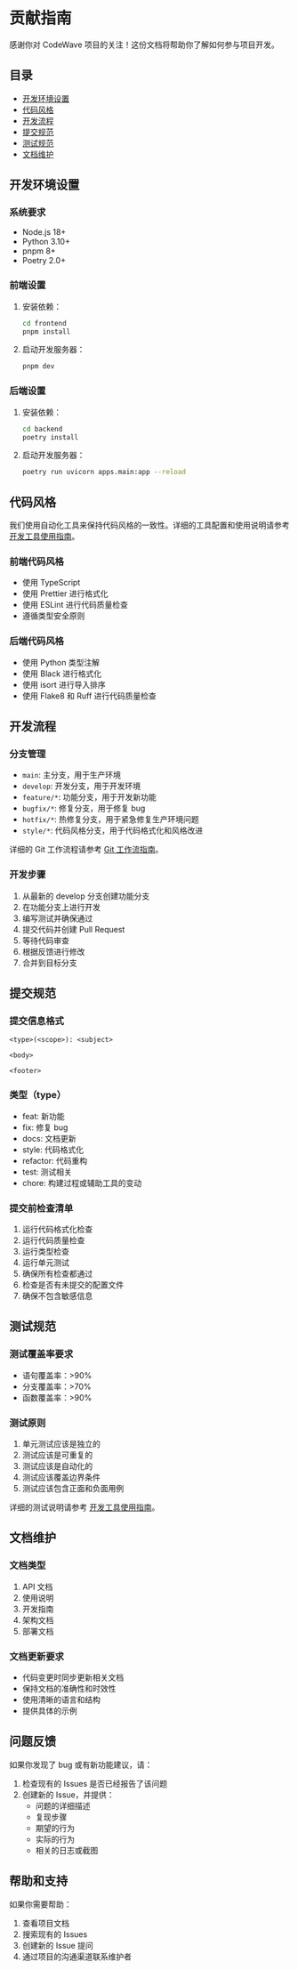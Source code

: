 # 贡献指南

感谢你对 CodeWave 项目的关注！这份文档将帮助你了解如何参与项目开发。

## 目录
- [开发环境设置](#开发环境设置)
- [代码风格](#代码风格)
- [开发流程](#开发流程)
- [提交规范](#提交规范)
- [测试规范](#测试规范)
- [文档维护](#文档维护)

## 开发环境设置

### 系统要求
- Node.js 18+
- Python 3.10+
- pnpm 8+
- Poetry 2.0+

### 前端设置
1. 安装依赖：
   ```bash
   cd frontend
   pnpm install
   ```

2. 启动开发服务器：
   ```bash
   pnpm dev
   ```

### 后端设置
1. 安装依赖：
   ```bash
   cd backend
   poetry install
   ```

2. 启动开发服务器：
   ```bash
   poetry run uvicorn apps.main:app --reload
   ```

## 代码风格

我们使用自动化工具来保持代码风格的一致性。详细的工具配置和使用说明请参考 [开发工具使用指南](docs/development/tools.md)。

### 前端代码风格
- 使用 TypeScript
- 使用 Prettier 进行格式化
- 使用 ESLint 进行代码质量检查
- 遵循类型安全原则

### 后端代码风格
- 使用 Python 类型注解
- 使用 Black 进行格式化
- 使用 isort 进行导入排序
- 使用 Flake8 和 Ruff 进行代码质量检查

## 开发流程

### 分支管理
- `main`: 主分支，用于生产环境
- `develop`: 开发分支，用于开发环境
- `feature/*`: 功能分支，用于开发新功能
- `bugfix/*`: 修复分支，用于修复 bug
- `hotfix/*`: 热修复分支，用于紧急修复生产环境问题
- `style/*`: 代码风格分支，用于代码格式化和风格改进

详细的 Git 工作流程请参考 [Git 工作流指南](docs/development/git-workflow.md)。

### 开发步骤
1. 从最新的 develop 分支创建功能分支
2. 在功能分支上进行开发
3. 编写测试并确保通过
4. 提交代码并创建 Pull Request
5. 等待代码审查
6. 根据反馈进行修改
7. 合并到目标分支

## 提交规范

### 提交信息格式
```
<type>(<scope>): <subject>

<body>

<footer>
```

### 类型（type）
- feat: 新功能
- fix: 修复 bug
- docs: 文档更新
- style: 代码格式化
- refactor: 代码重构
- test: 测试相关
- chore: 构建过程或辅助工具的变动

### 提交前检查清单
1. 运行代码格式化检查
2. 运行代码质量检查
3. 运行类型检查
4. 运行单元测试
5. 确保所有检查都通过
6. 检查是否有未提交的配置文件
7. 确保不包含敏感信息

## 测试规范

### 测试覆盖率要求
- 语句覆盖率：>90%
- 分支覆盖率：>70%
- 函数覆盖率：>90%

### 测试原则
1. 单元测试应该是独立的
2. 测试应该是可重复的
3. 测试应该是自动化的
4. 测试应该覆盖边界条件
5. 测试应该包含正面和负面用例

详细的测试说明请参考 [开发工具使用指南](docs/development/tools.md#测试工具)。

## 文档维护

### 文档类型
1. API 文档
2. 使用说明
3. 开发指南
4. 架构文档
5. 部署文档

### 文档更新要求
- 代码变更时同步更新相关文档
- 保持文档的准确性和时效性
- 使用清晰的语言和结构
- 提供具体的示例

## 问题反馈

如果你发现了 bug 或有新功能建议，请：
1. 检查现有的 Issues 是否已经报告了该问题
2. 创建新的 Issue，并提供：
   - 问题的详细描述
   - 复现步骤
   - 期望的行为
   - 实际的行为
   - 相关的日志或截图

## 帮助和支持

如果你需要帮助：
1. 查看项目文档
2. 搜索现有的 Issues
3. 创建新的 Issue 提问
4. 通过项目的沟通渠道联系维护者
